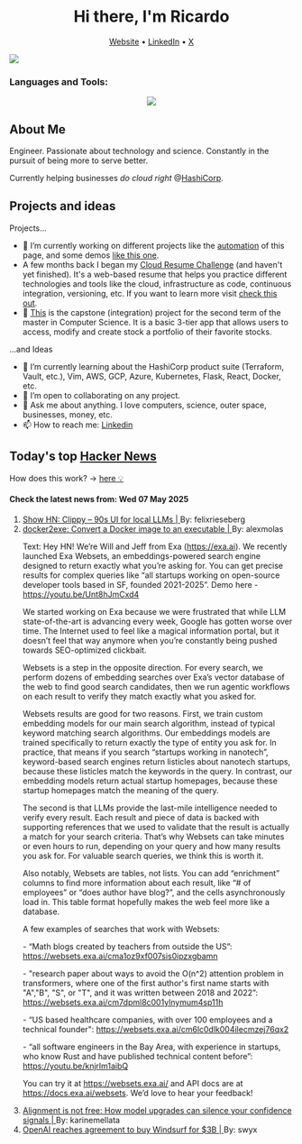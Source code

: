 
<!-- This is an HTML comment in your markdown file -->

<h1 align="center">Hi there, I'm Ricardo</h1>
<p align="center">
  <a href="https://www.ricardorompar.com" target="_blank">Website</a> •
  <a href="https://www.linkedin.com/in/ricardorompar/" target="_blank">LinkedIn</a> •
  <a href="https://twitter.com/ricardorompar" target="_blank">X</a>
</p>
<img src="https://badges.pufler.dev/visits/{ricardorompar}/{ricardorompar}"/>

<h3 align="left">Languages and Tools:</h3>
<p align="center">
  <a href="https://skillicons.dev" target="_blank">
    <img src="https://skillicons.dev/icons?i=terraform,aws,gcp,azure,git,python,kubernetes,react,js,docker,ubuntu" />
  </a>
</p>

<h2>About Me</h2>
Engineer. Passionate about technology and science. Constantly in the pursuit of being more to serve better.

Currently helping businesses <i>do cloud right</i> @<a href="https://github.com/hashicorp" target="_blank">HashiCorp</a>.

<h2>Projects and ideas</h2>
Projects...
<ul>
  <li>🔭 I’m currently working on different projects like the <a href="https://github.com/ricardorompar/ricardorompar/blob/main/automate.py">automation</a> of this page, and some demos <a href="https://github.com/ricardorompar/boundary-ansible-demo">like this one</a>.
  </li>

  <li >A few months back I began my <a href="https://github.com/ricardorompar/cloudResumeChallenge">Cloud Resume Challenge</a> (and haven't yet finished). It's a web-based resume that helps you practice different technologies and tools like the cloud, infrastructure as code, continuous integration, versioning, etc. If you want to learn more visit <a href="https://cloudresumechallenge.dev/docs/the-challenge/aws/" target="_blank">check this out</a>.
  </li>

  <li>🔭 <a href="https://github.com/ricardorompar/capstoneT2">This</a> is the capstone (integration) project for the second term of the master in Computer Science. It is a basic 3-tier app that allows users to access, modify and create stock a portfolio of their favorite stocks.
  </li>
</ul>
...and Ideas
<ul>
  <li>🌱 I’m currently learning about the HashiCorp product suite (Terraform, Vault, etc.), Vim, AWS, GCP, Azure, Kubernetes, Flask, React, Docker, etc.
  </li>
  <li>👯 I’m open to collaborating on any project.</li>
  <li>💬 Ask me about anything. I love computers, science, outer space, businesses, money, etc.</li>
  <li>📫 How to reach me: <a href="https://www.linkedin.com/in/ricardorompar/" target="_blank">Linkedin</a></li>
</ul>

<h2>Today's top <a href='https://news.ycombinator.com/' target="_blank">Hacker News</a></h2>
How does this work? -> <a href='./AUTOMATIC.md'>here 💡</a>

<h4>Check the latest news from: Wed 07 May 2025</h4>
<ol>
<li>
    <a href=https://felixrieseberg.github.io/clippy/ target="_blank">
        Show HN: Clippy – 90s UI for local LLMs |
    </a>
    By: felixrieseberg
</li>

<li>
    <a href=https://github.com/rzane/docker2exe target="_blank">
        docker2exe: Convert a Docker image to an executable |
    </a>
    By: alexmolas
</li>

<p>
Text: Hey HN! We’re Will and Jeff from Exa (<a href="https:&#x2F;&#x2F;exa.ai">https:&#x2F;&#x2F;exa.ai</a>). We recently launched Exa Websets, an embeddings-powered search engine designed to return exactly what you’re asking for. You can get precise results for complex queries like “all startups working on open-source developer tools based in SF, founded 2021-2025”. 
Demo here - <a href="https:&#x2F;&#x2F;youtu.be&#x2F;Unt8hJmCxd4" rel="nofollow">https:&#x2F;&#x2F;youtu.be&#x2F;Unt8hJmCxd4</a><p>We started working on Exa because we were frustrated that while LLM state-of-the-art is advancing every week, Google has gotten worse over time. The Internet used to feel like a magical information portal, but it doesn’t feel that way anymore when you’re constantly being pushed towards SEO-optimized clickbait.<p>Websets is a step in the opposite direction. For every search, we perform dozens of embedding searches over Exa’s vector database of the web to find good search candidates, then we run agentic workflows on each result to verify they match exactly what you asked for.<p>Websets results are good for two reasons. First, we train custom embedding models for our main search algorithm, instead of typical keyword matching search algorithms. Our embeddings models are trained specifically to return exactly the type of entity you ask for. In practice, that means if you search “startups working in nanotech”, keyword-based search engines return listicles about nanotech startups, because these listicles match the keywords in the query. In contrast, our embedding models return actual startup homepages, because these startup homepages match the meaning of the query.<p>The second is that LLMs provide the last-mile intelligence needed to verify every result. Each result and piece of data is backed with supporting references that we used to validate that the result is actually a match for your search criteria. That’s why Websets can take minutes or even hours to run, depending on your query and how many results you ask for. For valuable search queries, we think this is worth it.<p>Also notably, Websets are tables, not lists. You can add “enrichment” columns to find more information about each result, like “# of employees” or “does author have blog?”, and the cells asynchronously load in. This table format hopefully makes the web feel more like a database.<p>A few examples of searches that work with Websets:<p>- “Math blogs created by teachers from outside the US”: <a href="https:&#x2F;&#x2F;websets.exa.ai&#x2F;cma1oz9xf007sis0ipzxgbamn">https:&#x2F;&#x2F;websets.exa.ai&#x2F;cma1oz9xf007sis0ipzxgbamn</a><p>- &quot;research paper about ways to avoid the O(n^2) attention problem in transformers, where one of the first author&#x27;s first name starts with &quot;A&quot;,&quot;B&quot;, &quot;S&quot;, or &quot;T&quot;, and it was written between 2018 and 2022”: <a href="https:&#x2F;&#x2F;websets.exa.ai&#x2F;cm7dpml8c001ylnymum4sp11h">https:&#x2F;&#x2F;websets.exa.ai&#x2F;cm7dpml8c001ylnymum4sp11h</a><p>- “US based healthcare companies, with over 100 employees and a technical founder&quot;: <a href="https:&#x2F;&#x2F;websets.exa.ai&#x2F;cm6lc0dlk004ilecmzej76qx2">https:&#x2F;&#x2F;websets.exa.ai&#x2F;cm6lc0dlk004ilecmzej76qx2</a><p>- “all software engineers in the Bay Area, with experience in startups, who know Rust and have published technical content before”: <a href="https:&#x2F;&#x2F;youtu.be&#x2F;knjrlm1aibQ" rel="nofollow">https:&#x2F;&#x2F;youtu.be&#x2F;knjrlm1aibQ</a><p>You can try it at <a href="https:&#x2F;&#x2F;websets.exa.ai&#x2F;">https:&#x2F;&#x2F;websets.exa.ai&#x2F;</a> and API docs are at <a href="https:&#x2F;&#x2F;docs.exa.ai&#x2F;websets">https:&#x2F;&#x2F;docs.exa.ai&#x2F;websets</a>. We’d love to hear your feedback! </br>
</p>

<li>
    <a href=https://www.variance.co/post/alignment-is-not-free-how-a-model-silenced-our-confidence-signals target="_blank">
        Alignment is not free: How model upgrades can silence your confidence signals |
    </a>
    By: karinemellata
</li>

<li>
    <a href=https://www.bloomberg.com/news/articles/2025-05-06/openai-reaches-agreement-to-buy-startup-windsurf-for-3-billion target="_blank">
        OpenAI reaches agreement to buy Windsurf for $3B |
    </a>
    By: swyx
</li>
</ol>